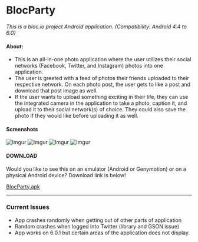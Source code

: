 # BlocParty

_This is a bloc.io project Android application. (Compatibility: Android 4.4 to 6.0)_

#### About: 

* This is an all-in-one photo application where the user utilizes their social networks (Facebook, Twitter, and Instagram) photos into one application. 
* The user is greeted with a feed of photos their friends uploaded to their respective network. On each photo post, the user gets to like a post and download that post image as well. 
* If the user wants to upload something exciting in their life, they can use the integrated camera in the application to take a photo, caption it, and upload it to their social network(s) of choice. They could also save the photo if they would like before uploading it as well.

#### Screenshots

![Imgur](http://i.imgur.com/6VpSt9Ml.png)
![Imgur](http://i.imgur.com/tNfnwGQl.png)
![Imgur](http://i.imgur.com/vxI02EDl.png)
![Imgur](http://i.imgur.com/R7Inbc2l.png)

#### DOWNLOAD
Would you like to see this on an emulator (Android or Genymotion) or on a physical Android device? Download link is below!

[BlocParty.apk](http://www.droidbin.com/p1aadgo0ae1qmr1r8duue15gvshj3)

***

### Current Issues
* App crashes randomly when getting out of other parts of application
* Random crashes when logged into Twitter (library and GSON issue)
* App works on 6.0.1 but certain areas of the application does not display.
